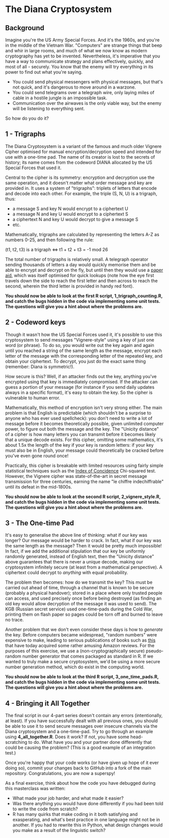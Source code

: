 # The Diana Cryptosystem

## Background

Imagine you're the US Army Special Forces. And it's the 1960s, and you're in the middle of the Vietnam War. "Computers" are strange things that beep and whir in large rooms, and much of what we now know as modern cryptography has yet to be invented. Nevertheless, it's imperative that you have a way to communicate strategy and plans effectively, quickly, and most of all - securely. You know that the enemy will try everything in its power to find out what you're saying.

* You could send physical messengers with physical messages, but that's not quick, and it's dangerous to move around in a warzone.
* You could send telegrams over a telegraph wire, only laying miles of cable in a hostile jungle is an impossible task.
* Communication over the airwaves is the only viable way, but the enemy will be listening to everything sent.

So how do you do it?

## 1 - Trigraphs

The Diana Cryptosystem is a variant of the famous and much older Vignere Cipher optimised for manual encryption/decryption speed and intended for use with a one-time pad. The name of its creator is lost to the secrets of history; its name comes from the codeword DIANA allocated by the US Special Forces that used it.

Central to the cipher is its symmetry: encryption and decryption use the same operation, and it doesn't matter what order message and key are provided in. It uses a system of "trigraphs": triplets of letters that encode and decode into each other. For example, the triple (S, N, U) is a trigraph, thus:
* a message S and key N would encrypt to a ciphertext U
* a message N and key U would encrypt to a ciphertext S
* a ciphertext N and key U would decrypt to give a message S
* etc.

Mathematically, trigraphs are calculated by representing the letters A-Z as numbers 0-25, and then following the rule:

(t1, t2, t3) is a trigraph <=> t1 + t2 + t3 = -1 mod 26

The total number of trigraphs is relatively small. A telegraph operator sending thousands of letters a day would quickly memorise them and be able to encrypt and decrypt on the fly, but until then they would use a [paper aid](https://programmingpraxis.files.wordpress.com/2014/12/3ffa5-trigraph.jpg?w=511&zoom=2), which was itself optimised for quick lookups (note how the eye first travels down the side to reach the first letter and then across to reach the second, wherein the third letter is provided in handy red font).

**You should now be able to look at the first R script, 1_trigraph_counting.R, and catch the bugs hidden in the code via implementing some unit tests. The questions will give you a hint about where the problems are.**

## 2 - Codeword keys

Though it wasn't how the US Special Forces used it, it's possible to use this cryptosystem to send messages "Vignere-style" using a key of just one word (or phrase). To do so, you would write out the key again and again until you reached a string of the same length as the message, encrypt each letter of the message with the corresponding letter of the repeated key, and obtain your ciphertext. To decrypt, you just do the exact same thing (remember: Diana is symmetric!).

How secure is this? Well, if an attacker finds out the key, anything you've encrypted using that key is immediately compromised. If the attacker can guess a portion of your message (for instance if you send daily updates always in a specific format), it's easy to obtain the key. So the cipher is vulnerable to human error.

Mathematically, this method of encryption isn't very strong either. The main problem is that English is predictable (which shouldn't be a surprise to anyone who has ever used spellcheck): you don't need to write a lot of message before it becomes theoretically possible, given unlimited computer power, to figure out both the message and the key. The "Unicity distance" of a cipher is how many letters you can transmit before it becomes likely that a unique decode exists. For this cipher, omitting some mathematics, it's about 1.5x the length of the key if your key is random letters: if your key must also be in English, your message could theoretically be cracked before you've even gone round once!

Practically, this cipher is breakable with limited resources using fairly simple statistical techniques such as the [Index of Concidence](http://practicalcryptography.com/cryptanalysis/stochastic-searching/cryptanalysis-vigenere-cipher/) Chi-squared test. However, the Vignere cipher was state-of-the-art in secret message transmission for three centuries, earning the name "le chiffre indechiffrable" until its defeat in the mid-1800s.

**You should now be able to look at the second R script, 2_vignere_style.R, and catch the bugs hidden in the code via implementing some unit tests. The questions will give you a hint about where the problems are.**

## 3 - The One-time Pad

It's easy to generalise the above line of thinking: what if our key was longer? Our message would be harder to crack. In fact, what if our key was the same length as the message? Then it would be pretty much impossible! In fact, if we add the additional stipulation that our key be uniformly randomly generated, instead of English text, then the "Unicity distance" above guarantees that there is never a unique decode, making our cryptosystem infinitely secure (at least from a mathematical perspective). A ciphertext could decrypt to *anything* with equal probability.

The problem then becomes: how do we transmit the key? This must be carried out ahead of time, through a channel that is known to be secure (probably a physical handover); stored in a place where only trusted people can access, and used precisely once before being destroyed (as finding an old key would allow decryption of the message it was used to send). The KGB (Russian secret service) used one-time-pads during the Cold War, printing them on flash paper so pages could be torn off and burned to leave no trace.

Another problem that we don't even consider these days is how to *generate* the key. Before computers became widespread, "random numbers" were expensive to make, leading to serious publications of books such as [this](https://www.amazon.co.uk/Million-Random-Digits-Normal-Deviates/dp/0833030477) that have today acquired some rather amusing Amazon reviews. For the purposes of this exercise, we use a (non-cryptographically secure) pseudo-random number generator that comes packaged as standard in R. If we wanted to truly make a secure cryptosystem, we'd be using a more secure number generation method, which do exist in the computing world.

**You should now be able to look at the third R script, 3_one_time_pads.R, and catch the bugs hidden in the code via implementing some unit tests. The questions will give you a hint about where the problems are.**

## 4 - Bringing it All Together

The final script in our 4-part series doesn't contain any errors (intentionally, at least). If you have successfully dealt with all previous ones, you should be able to use it to send secure messages over insecure channels via the Diana cryptosystem and a one-time-pad. Try to go through an example using **4_all_together.R**. Does it work? If not, you have some head-scratching to do. What have you and your partner done differently that could be causing the problem? (This is a good example of an integration test.)

Once you're happy that your code works (or have given up hope of it ever doing so), commit your changes back to GitHub into a fork of the main repository. Congratulations, you are now a superspy!

As a final exercise, think about how the code you have debugged during this masterclass was written:
* What made your job harder, and what made it easier?
* Was there anything you would have done differently if you had been told to write the code from scratch?
* R has many quirks that make coding in it both satisfying and exasperating, and what's best practice in one language might not be in another. If you had to rewrite this in Python, what design changes would you make as a result of the linguistic switch?
